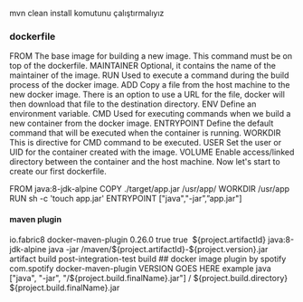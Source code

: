 mvn clean install komutunu çalıştırmalıyız
### dockerfile
FROM
The base image for building a new image. This command must be on top of the dockerfile.
MAINTAINER
Optional, it contains the name of the maintainer of the image.
RUN
Used to execute a command during the build process of the docker image.
ADD
Copy a file from the host machine to the new docker image. There is an option to use a URL for the file, docker will then download that file to the destination directory.
ENV
Define an environment variable.
CMD
Used for executing commands when we build a new container from the docker image.
ENTRYPOINT
Define the default command that will be executed when the container is running.
WORKDIR
This is directive for CMD command to be executed.
USER
Set the user or UID for the container created with the image.
VOLUME
Enable access/linked directory between the container and the host machine.
Now let's start to create our first dockerfile.


FROM java:8-jdk-alpine
COPY ./target/app.jar /usr/app/
WORKDIR /usr/app
RUN sh -c 'touch app.jar'
ENTRYPOINT ["java","-jar”,”app.jar"]



#### maven plugin

<plugin>
    <groupId>io.fabric8</groupId>
    <artifactId>docker-maven-plugin</artifactId>
    <version>0.26.0</version>
    <extensions>true</extensions>
    <configuration>
        <verbose>true</verbose>
        <images>
            <image>
                <name>${project.artifactId}</name>
                <build>
                    <from>java:8-jdk-alpine</from>
                    <entryPoint>
                        <exec>
                            <args>java</args>
                            <args>-jar</args>
                            <args>/maven/${project.artifactId}-${project.version}.jar</args>
                        </exec>
                    </entryPoint>
                    <assembly>
                        <descriptorRef>artifact</descriptorRef>
                    </assembly>
                </build>
            </image>
        </images>
    </configuration>
    <executions>
        <execution>
            <id>build</id>
            <phase>post-integration-test</phase>
            <goals>
                <goal>build</goal>
            </goals>
        </execution>
    </executions>
</plugin>
## docker image plugin by spotify 

<plugin>
      <groupId>com.spotify</groupId>
      <artifactId>docker-maven-plugin</artifactId>
      <version>VERSION GOES HERE</version>
      <configuration>
        <imageName>example</imageName>
        <baseImage>java</baseImage>
        <entryPoint>["java", "-jar", "/${project.build.finalName}.jar"]</entryPoint>
        <!-- copy the service's jar file from target into the root directory of the image --> 
        <resources>
           <resource>
             <targetPath>/</targetPath>
             <directory>${project.build.directory}</directory>
             <include>${project.build.finalName}.jar</include>
           </resource>
        </resources>
      </configuration>
    </plugin>


